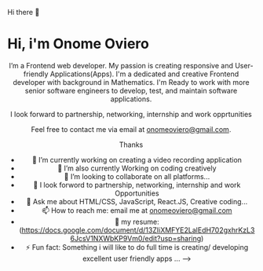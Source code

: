  Hi there 👋
<h1>Hi, 
 i'm Onome Oviero</h1>
<center>

 I’m a Frontend web developer.
My passion is creating responsive and User-friendly Applications(Apps).
 I'm a dedicated and creative Frontend developer with background in Mathematics.
 I'm Ready to work with more senior software engineers to develop, test, and maintain software applications. 
 
 I look forward to partnership, networking, internship and work opprtunities
 
Feel free to contact me via email at onomeoviero@gmail.com.

Thanks

- 🔭 I’m currently working on creating a video recording application
- 🌱 I’m also currently Working on coding creatively
- 👯 I’m looking to collaborate on all platforms...
- 🤔 I look forword to partnership, networking, internship and work Opportunities
- 💬 Ask me about HTML/CSS, JavaScript, React.JS, Creative coding...
- 📫 How to reach me: email me at onomeoviero@gmail.com
- 🔭 my resume: (https://docs.google.com/document/d/13ZIiXMFYE2LalEdH702gxhrKzL36JcsV1NXWbKP9Vm0/edit?usp=sharing)
- ⚡ Fun fact: Something i will like to do full time is creating/ developing excellent user friendly apps ...
-->
</center>
